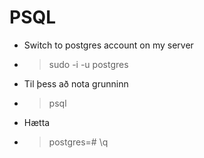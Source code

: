 # PSQL

* Switch to postgres account on my server
* >sudo -i -u postgres
* Til þess að nota grunninn
* >psql
* Hætta
* >postgres=# \q

